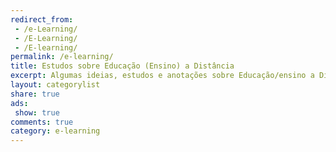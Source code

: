 ```yaml
---
redirect_from: 
 - /e-Learning/
 - /E-Learning/
 - /E-learning/
permalink: /e-learning/
title: Estudos sobre Educação (Ensino) a Distância
excerpt: Algumas ideias, estudos e anotações sobre Educação/ensino a Distância.
layout: categorylist
share: true
ads:
 show: true
comments: true
category: e-learning
--- 
```


